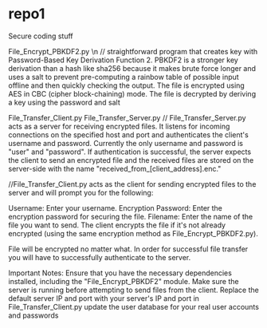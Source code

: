 # repo1
Secure coding stuff

File_Encrypt_PBKDF2.py \n
// straightforward program that creates key with Password-Based Key Derivation Function 2. PBKDF2 is a stronger key derivation than a hash like sha256 because it makes brute force longer and uses a salt to prevent pre-computing a rainbow table of possible input offline and then quickly checking the output.
The file is encrypted using AES in CBC (cipher block-chaining) mode.
The file is decrypted by deriving a key using the password and salt


File_Transfer_Client.py
File_Transfer_Server.py
// File_Transfer_Server.py acts as a server for receiving encrypted files. It listens for incoming connections on the specified host and port and authenticates the client's username and password. Currently the only username and password is "user" and "password". If authentication is successful, the server expects the client to send an encrypted file and the received files are stored on the server-side with the name "received_from_[client_address].enc."

//File_Transfer_Client.py acts as the client for sending encrypted files to the server and will prompt you for the following:

Username: Enter your username.
Encryption Password: Enter the encryption password for securing the file.
Filename: Enter the name of the file you want to send.
The client encrypts the file if it's not already encrypted (using the same encryption method as File_Encrypt_PBKDF2.py).

File will be encrypted no matter what. In order for successful file transfer you will have to successfully authenticate to the server.

Important Notes:
Ensure that you have the necessary dependencies installed, including the "File_Encrypt_PBKDF2" module.
Make sure the server is running before attempting to send files from the client.
Replace the default server IP and port with your server's IP and port in File_Transfer_Client.py
update the user database for your real user accounts and passwords
